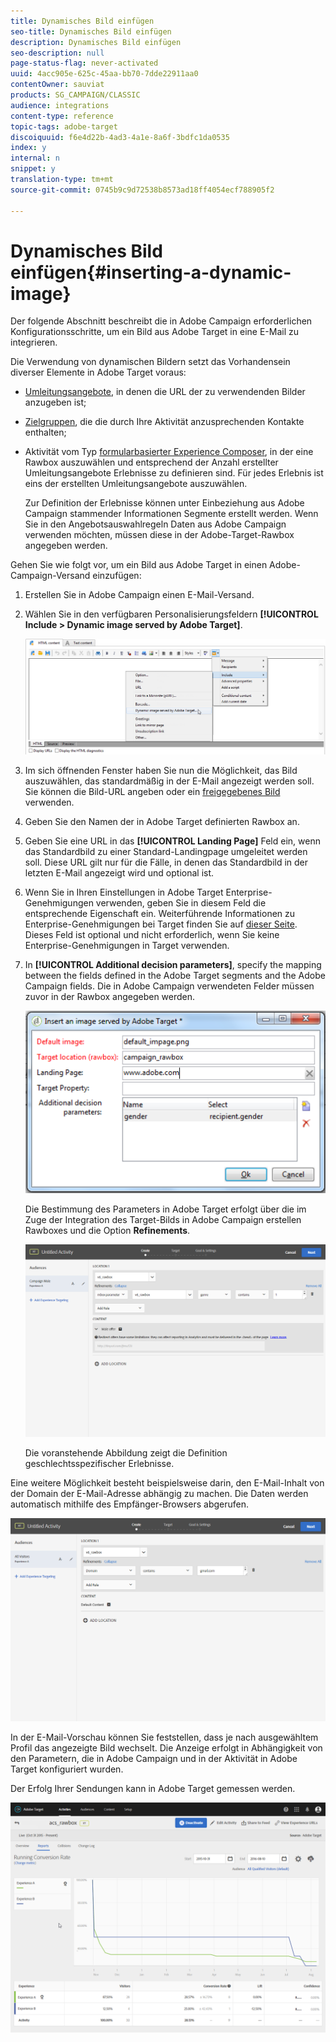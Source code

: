 ```yaml
---
title: Dynamisches Bild einfügen
seo-title: Dynamisches Bild einfügen
description: Dynamisches Bild einfügen
seo-description: null
page-status-flag: never-activated
uuid: 4acc905e-625c-45aa-bb70-7dde22911aa0
contentOwner: sauviat
products: SG_CAMPAIGN/CLASSIC
audience: integrations
content-type: reference
topic-tags: adobe-target
discoiquuid: f6e4d22b-4ad3-4a1e-8a6f-3bdfc1da0535
index: y
internal: n
snippet: y
translation-type: tm+mt
source-git-commit: 0745b9c9d72538b8573ad18ff4054ecf788905f2

---
```



# Dynamisches Bild einfügen{#inserting-a-dynamic-image}

Der folgende Abschnitt beschreibt die in Adobe Campaign erforderlichen Konfigurationsschritte, um ein Bild aus Adobe Target in eine E-Mail zu integrieren.

Die Verwendung von dynamischen Bildern setzt das Vorhandensein diverser Elemente in Adobe Target voraus:

* [Umleitungsangebote](https://marketing.adobe.com/resources/help/en_US/tnt/help/t_Creating_a_Redirect_Offer.html), in denen die URL der zu verwendenden Bilder anzugeben ist;
* [Zielgruppen](https://marketing.adobe.com/resources/help/en_US/target/target/t_create-audience.html), die die durch Ihre Aktivität anzusprechenden Kontakte enthalten;
* Aktivität vom Typ [formularbasierter Experience Composer](https://marketing.adobe.com/resources/help/en_US/tnt/help/t_Creating_an_A_B_Test.html), in der eine Rawbox auszuwählen und entsprechend der Anzahl erstellter Umleitungsangebote Erlebnisse zu definieren sind. Für jedes Erlebnis ist eins der erstellten Umleitungsangebote auszuwählen.

   Zur Definition der Erlebnisse können unter Einbeziehung aus Adobe Campaign stammender Informationen Segmente erstellt werden. Wenn Sie in den Angebotsauswahlregeln Daten aus Adobe Campaign verwenden möchten, müssen diese in der Adobe-Target-Rawbox angegeben werden.

Gehen Sie wie folgt vor, um ein Bild aus Adobe Target in einen Adobe-Campaign-Versand einzufügen:

1. Erstellen Sie in Adobe Campaign einen E-Mail-Versand.
1. Wählen Sie in den verfügbaren Personalisierungsfeldern **[!UICONTROL Include > Dynamic image served by Adobe Target]**.

   ![](assets/tar_insert_dynamic_image.png)

1. Im sich öffnenden Fenster haben Sie nun die Möglichkeit, das Bild auszuwählen, das standardmäßig in der E-Mail angezeigt werden soll. Sie können die Bild-URL angeben oder ein [freigegebenes Bild](../../integrations/using/sharing-assets-with-adobe-experience-cloud.md) verwenden.
1. Geben Sie den Namen der in Adobe Target definierten Rawbox an.
1. Geben Sie eine URL in das **[!UICONTROL Landing Page]** Feld ein, wenn das Standardbild zu einer Standard-Landingpage umgeleitet werden soll. Diese URL gilt nur für die Fälle, in denen das Standardbild in der letzten E-Mail angezeigt wird und optional ist.
1. Wenn Sie in Ihren Einstellungen in Adobe Target Enterprise-Genehmigungen verwenden, geben Sie in diesem Feld die entsprechende Eigenschaft ein. Weiterführende Informationen zu Enterprise-Genehmigungen bei Target finden Sie auf [dieser Seite](https://marketing.adobe.com/resources/help/en_US/target/target/properties-overview.html). Dieses Feld ist optional und nicht erforderlich, wenn Sie keine Enterprise-Genehmigungen in Target verwenden.
1. In **[!UICONTROL Additional decision parameters]**, specify the mapping between the fields defined in the Adobe Target segments and the Adobe Campaign fields. Die in Adobe Campaign verwendeten Felder müssen zuvor in der Rawbox angegeben werden.

   ![](assets/tar_additional_decisionning_parameters.png)

   Die Bestimmung des Parameters in Adobe Target erfolgt über die im Zuge der Integration des Target-Bilds in Adobe Campaign erstellen Rawboxes und die Option **Refinements**.

   ![](assets/tar_additional_decisionning_parameters_1.png)

   Die voranstehende Abbildung zeigt die Definition geschlechtsspezifischer Erlebnisse.

Eine weitere Möglichkeit besteht beispielsweise darin, den E-Mail-Inhalt von der Domain der E-Mail-Adresse abhängig zu machen. Die Daten werden automatisch mithilfe des Empfänger-Browsers abgerufen.

![](assets/tar_additional_decisionning_parameters_2.png)

In der E-Mail-Vorschau können Sie feststellen, dass je nach ausgewähltem Profil das angezeigte Bild wechselt. Die Anzeige erfolgt in Abhängigkeit von den Parametern, die in Adobe Campaign und in der Aktivität in Adobe Target konfiguriert wurden.

Der Erfolg Ihrer Sendungen kann in Adobe Target gemessen werden.

![](assets/tar_measure_results.png)

